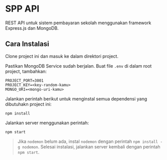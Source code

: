 # SPP API

REST API untuk sistem pembayaran sekolah menggunakan framework Express.js dan MongoDB.

## Cara Instalasi

Clone project ini dan masuk ke dalam direktori project.

Pastikan MongoDB Service sudah berjalan. Buat file `.env` di dalam root project, tambahkan:

```
PROJECT_PORT=3001
PROJECT_KEY=<key-random-kamu>
MONGO_URI=<mongo-uri-kamu>
```

Jalankan perintah berikut untuk menginstal semua dependensi yang dibutuhakn project ini:

```
npm install
```

Jalankan server menggunakan perintah:

```
npm start
```

> Jika `nodemon` belum ada, instal `nodemon` dengan perintah `npm install -g nodemon`. Selesai instalasi, jalankan server kembali dengan perintah `npm start`.
